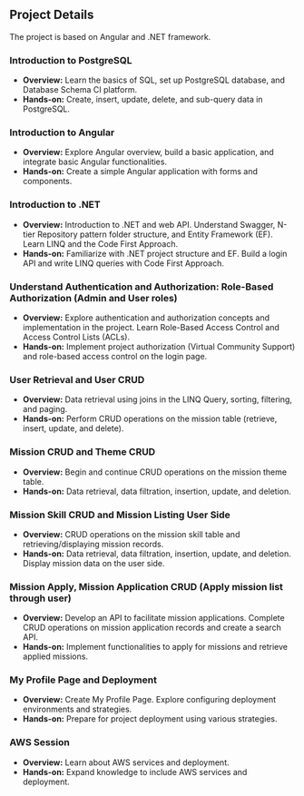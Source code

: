 ## Project Details

The project is based on Angular and .NET framework.

### Introduction to PostgreSQL
- **Overview:** Learn the basics of SQL, set up PostgreSQL database, and Database Schema CI platform.
- **Hands-on:** Create, insert, update, delete, and sub-query data in PostgreSQL.

### Introduction to Angular
- **Overview:** Explore Angular overview, build a basic application, and integrate basic Angular functionalities.
- **Hands-on:** Create a simple Angular application with forms and components.

### Introduction to .NET
- **Overview:** Introduction to .NET and web API. Understand Swagger, N-tier Repository pattern folder structure, and Entity Framework (EF). Learn LINQ and the Code First Approach.
- **Hands-on:** Familiarize with .NET project structure and EF. Build a login API and write LINQ queries with Code First Approach.

### Understand Authentication and Authorization: Role-Based Authorization (Admin and User roles)
- **Overview:** Explore authentication and authorization concepts and implementation in the project. Learn Role-Based Access Control and Access Control Lists (ACLs).
- **Hands-on:** Implement project authorization (Virtual Community Support) and role-based access control on the login page.

### User Retrieval and User CRUD
- **Overview:** Data retrieval using joins in the LINQ Query, sorting, filtering, and paging.
- **Hands-on:** Perform CRUD operations on the mission table (retrieve, insert, update, and delete).

### Mission CRUD and Theme CRUD
- **Overview:** Begin and continue CRUD operations on the mission theme table.
- **Hands-on:** Data retrieval, data filtration, insertion, update, and deletion.

### Mission Skill CRUD and Mission Listing User Side
- **Overview:** CRUD operations on the mission skill table and retrieving/displaying mission records.
- **Hands-on:** Data retrieval, data filtration, insertion, update, and deletion. Display mission data on the user side.

### Mission Apply, Mission Application CRUD (Apply mission list through user)
- **Overview:** Develop an API to facilitate mission applications. Complete CRUD operations on mission application records and create a search API.
- **Hands-on:** Implement functionalities to apply for missions and retrieve applied missions.

### My Profile Page and Deployment
- **Overview:** Create My Profile Page. Explore configuring deployment environments and strategies.
- **Hands-on:** Prepare for project deployment using various strategies.

### AWS Session
- **Overview:** Learn about AWS services and deployment.
- **Hands-on:** Expand knowledge to include AWS services and deployment.
